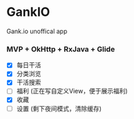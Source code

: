 # GankIO
Gank.io unoffical app

### MVP + OkHttp + RxJava + Glide

 - [x] 每日干活
 - [x] 分类浏览
 - [x] 干活搜索
 - [ ] 福利 (正在写自定义View，便于展示福利)
 - [x] 收藏
 - [ ] 设置 (剩下夜间模式，清除缓存)
